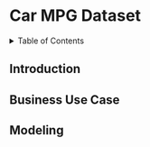 # Car MPG Dataset

<details>
    <summary>Table of Contents</summary>
    1. [Introduction](#introduction)
    2. [Business Use Case](#business)
    3. [Modeling](#modeling)
</details>

## Introduction

## Business Use Case

## Modeling
